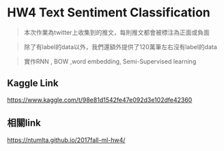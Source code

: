 # HW4 Text Sentiment Classification
> 本次作業為twitter上收集到的推文，每則推文都會被標注為正面或負面

> 除了有label的data以外，我們還額外提供了120萬筆左右沒有label的data

> 實作RNN , BOW ,word embedding, Semi-Supervised learning

## Kaggle Link
<https://www.kaggle.com/t/98e81d1542fe47e092d3e102dfe42360>

## 相關link
<https://ntumlta.github.io/2017fall-ml-hw4/>


